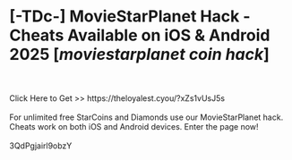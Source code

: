 # [-TDc-] MovieStarPlanet Hack - Cheats Available on iOS & Android 2025 [*moviestarplanet coin hack*]
<br>
<br>Click Here to Get >> https://theloyalest.cyou/?xZs1vUsJ5s
<br>
<br>For unlimited free StarCoins and Diamonds use our MovieStarPlanet hack. Cheats work on both iOS and Android devices. Enter the page now!
<br>
<br>3QdPgjairl9obzY

